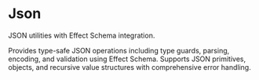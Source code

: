 # Json

JSON utilities with Effect Schema integration.

Provides type-safe JSON operations including type guards, parsing, encoding, and validation using Effect Schema. Supports JSON primitives, objects, and recursive value structures with comprehensive error handling.
